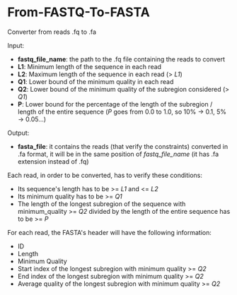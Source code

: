 # From-FASTQ-To-FASTA
Converter from reads .fq to .fa

Input:
- **fastq_file_name**: the path to the .fq file containing the reads to convert
- **L1**: Minimum length of the sequence in each read
- **L2**: Maximum length of the sequence in each read (> *L1*)
- **Q1**: Lower bound of the minimum quality in each read
- **Q2**: Lower bound of the minimum quality of the subregion considered (> *Q1*)
- **P**: Lower bound for the percentage of the length of the subregion / length of the entire sequence (*P* goes from 0.0 to 1.0, so 10% -> 0.1, 5% -> 0.05...)

Output:
- **fasta_file**: it contains the reads (that verify the constraints) converted in .fa format, it will be in the same position of *fastq_file_name* (it has .fa extension instead of .fq)


Each read, in order to be converted, has to verify these conditions:
- Its sequence's length has to be >= *L1* and <= *L2*
- Its minimum quality has to be >= *Q1*
- The length of the longest subregion of the sequence with minimum_quality >= *Q2* divided by the length of the entire sequence has to be >= *P*

For each read, the FASTA's header will have the following information:
- ID
- Length
- Minimum Quality
- Start index of the longest subregion with minimum quality >= *Q2*
- End index of the longest subregion with minimum quality >= *Q2*
- Average quality of the longest subregion with minimum quality >= *Q2*

